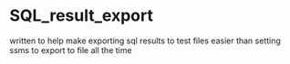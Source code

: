 # SQL_result_export

written to help make exporting sql results to test files easier than setting ssms to export to file all the time 
